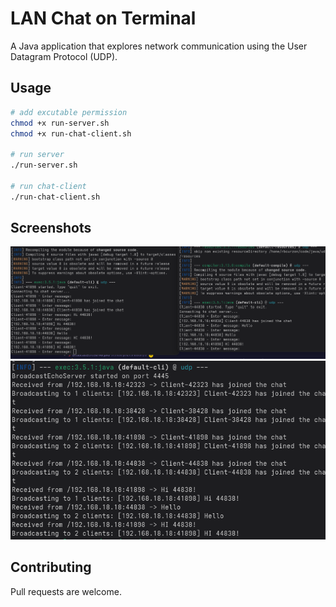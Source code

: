 # LAN Chat on Terminal
A Java application that explores network communication using the User Datagram Protocol (UDP).

## Usage

```bash
# add excutable permission
chmod +x run-server.sh
chmod +x run-chat-client.sh

# run server
./run-server.sh

# run chat-client
./run-chat-client.sh
```
## Screenshots
<img src="https://github.com/rbcurzon/lan-chat/blob/main/ScreenshotClient.png" width="600" />
<img src="https://github.com/rbcurzon/lan-chat/blob/main/ScreenshotServer.png" width="600" />

## Contributing

Pull requests are welcome.
